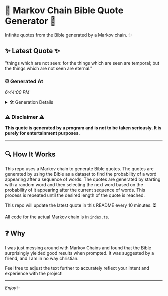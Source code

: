 # 📖 Markov Chain Bible Quote Generator 📖

Infinite quotes from the Bible generated by a Markov chain. ✨

## ✨ Latest Quote ✨
"things which are not seen: for the things which are seen are temporal; but the things which are not seen are eternal."

### ⏰ Generated At
*6:44:00 PM*

<details>
    <summary>🛠️ Generation Details</summary>
    <p>
        <strong>🌱 Seed:</strong> things<br>
        <strong>🔄 Iterations:</strong> 21<br>
        <strong>📜 Context History:</strong><br>[ things ]: which<br>[ things, which ]: are<br>[ things, which, are ]: not<br>[ things, which, are, not ]: seen:<br>[ things, which, are, not, seen: ]: for<br>[ things, which, are, not, seen:, for ]: the<br>[ which, are, not, seen:, for, the ]: things<br>[ are, not, seen:, for, the, things ]: which<br>[ not, seen:, for, the, things, which ]: are<br>[ seen:, for, the, things, which, are ]: seen<br>[ for, the, things, which, are, seen ]: are<br>[ the, things, which, are, seen, are ]: temporal;<br>[ things, which, are, seen, are, temporal; ]: but<br>[ which, are, seen, are, temporal;, but ]: the<br>[ are, seen, are, temporal;, but, the ]: things<br>[ seen, are, temporal;, but, the, things ]: which<br>[ are, temporal;, but, the, things, which ]: are<br>[ temporal;, but, the, things, which, are ]: not<br>[ but, the, things, which, are, not ]: seen<br>[ the, things, which, are, not, seen ]: are<br>[ things, which, are, not, seen, are ]: eternal.<br>
    </p>
</details>

### ⚠️ Disclaimer ⚠️
**This quote is generated by a program and is not to be taken seriously. It is purely for entertainment purposes.**

---

## 🔍 How It Works

This repo uses a Markov chain to generate Bible quotes. The quotes are generated by using the Bible as a dataset to find the probability of a word appearing after a sequence of words. The quotes are generated by starting with a random word and then selecting the next word based on the probability of it appearing after the current sequence of words. This process is repeated until the desired length of the quote is reached.

This repo will update the latest quote in this README every 10 minutes. ⏳

All code for the actual Markov chain is in `index.ts`.

## ❓ Why

I was just messing around with Markov Chains and found that the Bible surprisingly yielded good results when prompted. 
It was suggested by a friend, and I am in no way christian.

Feel free to adjust the text further to accurately reflect your intent and experience with the project!

---

*Enjoy*✨
